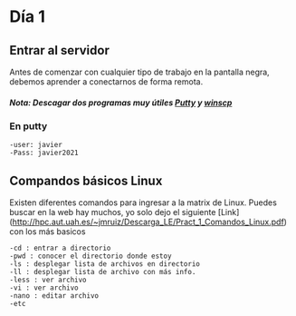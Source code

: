 # Día 1

## Entrar al servidor
Antes de comenzar con cualquier tipo de trabajo en la pantalla negra, debemos aprender a conectarnos de forma remota. 
##### Nota: Descagar dos programas muy útiles [Putty](https://www.chiark.greenend.org.uk/~sgtatham/putty/latest.html) y [winscp](https://winscp.net/eng/download.php)
### En putty
```mmorenos.ddns.net
-user: javier
-Pass: javier2021
```

## Compandos básicos Linux
Existen diferentes comandos para ingresar a la matrix de Linux. Puedes buscar en la web hay muchos, yo solo dejo el siguiente [Link] (http://hpc.aut.uah.es/~jmruiz/Descarga_LE/Pract_1_Comandos_Linux.pdf) con los más basicos

```
-cd : entrar a directorio
-pwd : conocer el directorio donde estoy
-ls : desplegar lista de archivos en directorio
-ll : desplegar lista de archivo con más info.
-less : ver archivo 
-vi : ver archivo
-nano : editar archivo
-etc
```
